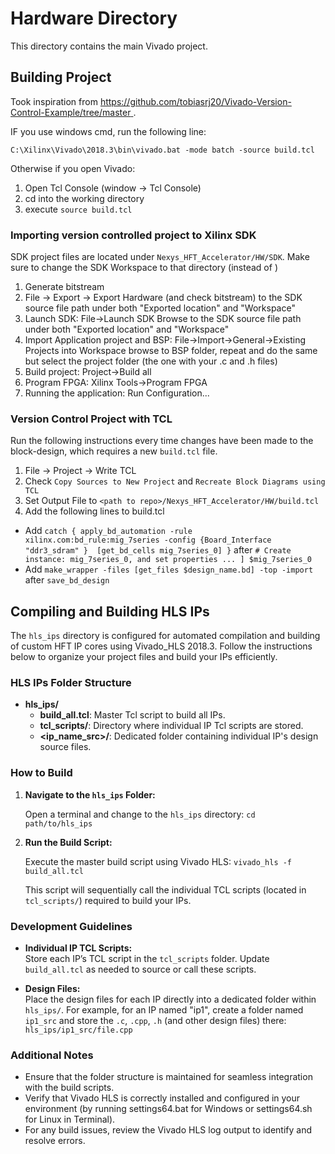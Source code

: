 # Hardware Directory
This directory contains the main Vivado project.

## Building Project

Took inspiration from [https://github.com/tobiasrj20/Vivado-Version-Control-Example/tree/master ](https://github.com/tobiasrj20/Vivado-Version-Control-Example/tree/master).

IF you use windows cmd, run the following line:

```
C:\Xilinx\Vivado\2018.3\bin\vivado.bat -mode batch -source build.tcl
```

Otherwise if you open Vivado:

1. Open Tcl Console (window -> Tcl Console)
2. cd into the working directory
3. execute `source build.tcl`

### Importing version controlled project to Xilinx SDK

SDK project files are located under `Nexys_HFT_Accelerator/HW/SDK`. Make sure to change the SDK Workspace to that directory (instead of <Local to Project>)

1. Generate bitstream
2. File -> Export -> Export Hardware (and check bitstream) to the SDK source file path under both "Exported location" and "Workspace"
3. Launch SDK: File->Launch SDK Browse to the SDK source file path under both "Exported location" and "Workspace"
4. Import Application project and BSP: File->Import->General->Existing Projects into Workspace browse to BSP folder, repeat and do the same but select the project folder (the one with your .c and .h files)
5. Build project: Project->Build all
6. Program FPGA: Xilinx Tools->Program FPGA
7. Running the application: Run Configuration...

### Version Control Project with TCL

Run the following instructions every time changes have been made to the block-design, which requires a new `build.tcl` file.

1. File -> Project -> Write TCL
2. Check `Copy Sources to New Project` and `Recreate Block Diagrams using TCL`
3. Set Output File to `<path to repo>/Nexys_HFT_Accelerator/HW/build.tcl`
4. Add the following lines to build.tcl
  - Add `catch { apply_bd_automation -rule xilinx.com:bd_rule:mig_7series -config {Board_Interface "ddr3_sdram" }  [get_bd_cells mig_7series_0] }` after `# Create instance: mig_7series_0, and set properties ... ] $mig_7series_0`
  - Add `make_wrapper -files [get_files $design_name.bd] -top -import` after `save_bd_design`

## Compiling and Building HLS IPs
The `hls_ips` directory is configured for automated compilation and building of custom HFT IP cores using Vivado_HLS 2018.3. Follow the instructions below to organize your project files and build your IPs efficiently.

### HLS IPs Folder Structure

- **hls_ips/**  
  - **build_all.tcl**: Master Tcl script to build all IPs.
  - **tcl_scripts/**: Directory where individual IP Tcl scripts are stored.
  - **\<ip_name_src\>/**: Dedicated folder containing individual IP's design source files.

 ### How to Build

1. **Navigate to the `hls_ips` Folder:**

   Open a terminal and change to the `hls_ips` directory:
   `cd path/to/hls_ips`

2.  **Run the Build Script:**
    
    Execute the master build script using Vivado HLS:
  `vivado_hls -f build_all.tcl` 
    
    This script will sequentially call the individual TCL scripts (located in `tcl_scripts/`) required to build your IPs.
    

### Development Guidelines

-   **Individual IP TCL Scripts:**  
    Store each IP’s TCL script in the `tcl_scripts` folder. Update `build_all.tcl` as needed to source or call these scripts.
    
-   **Design Files:**  
    Place the design files for each IP directly into a dedicated folder within `hls_ips/`. For example, for an IP named "ip1", create a folder named `ip1_src` and store the `.c`, `.cpp`,  `.h` (and other design files) there: `hls_ips/ip1_src/file.cpp` 
    

### Additional Notes

-   Ensure that the folder structure is maintained for seamless integration with the build scripts.
-   Verify that Vivado HLS is correctly installed and configured in your environment (by running settings64.bat for Windows or settings64.sh for Linux in Terminal).
-   For any build issues, review the Vivado HLS log output to identify and resolve errors.
